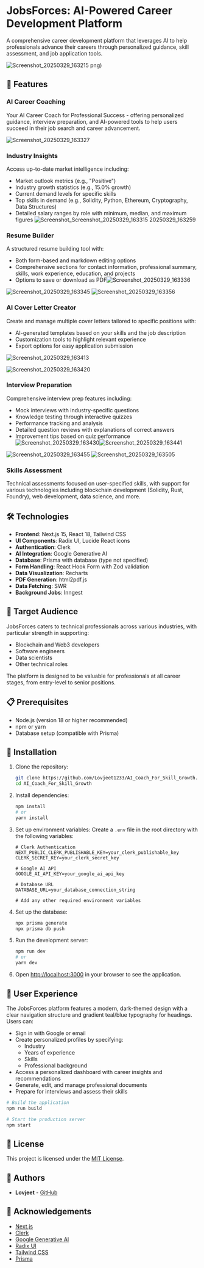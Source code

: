 # JobsForces: AI-Powered Career Development Platform

A comprehensive career development platform that leverages AI to help professionals advance their careers through personalized guidance, skill assessment, and job application tools.

![Screenshot_20250329_163215](https://github.com/user-attachments/assets/1f15a6ea-5f1a-413c-92af-bc03dd134d17)
png)

## 🚀 Features

### AI Career Coaching
Your AI Career Coach for Professional Success - offering personalized guidance, interview preparation, and AI-powered tools to help users succeed in their job search and career advancement.



![Screenshot_20250329_163327](https://github.com/user-attachments/assets/4de1a053-e683-46a3-a7bb-ccdc2790bd35)

### Industry Insights
Access up-to-date market intelligence including:
- Market outlook metrics (e.g., "Positive")
- Industry growth statistics (e.g., 15.0% growth)
- Current demand levels for specific skills
- Top skills in demand (e.g., Solidity, Python, Ethereum, Cryptography, Data Structures)
- Detailed salary ranges by role with minimum, median, and maximum figures
![Screenshot_![Screenshot_20250329_163315](https://github.com/user-attachments/assets/712276bf-19b0-4017-9962-8eb895887af5)
20250329_163259](https://github.com/user-attachments/assets/fc288866-b562-4b3e-a861-4dffa5937849)


### Resume Builder
A structured resume building tool with:
- Both form-based and markdown editing options
- Comprehensive sections for contact information, professional summary, skills, work experience, education, and projects
- Options to save or download as PDF![Screenshot_20250329_163336](https://github.com/user-attachments/assets/25eeb264-63a7-40e8-b49e-f3e67e4b5dfd)

![Screenshot_20250329_163345](https://github.com/user-attachments/assets/b9f1af33-d6d0-464f-83aa-b30d6cde000c)
![Screenshot_20250329_163356](https://github.com/user-attachments/assets/5e792e03-714e-44f1-8898-7774616fbf76)



### AI Cover Letter Creator
Create and manage multiple cover letters tailored to specific positions with:
- AI-generated templates based on your skills and the job description
- Customization tools to highlight relevant experience
- Export options for easy application submission


![Screenshot_20250329_163413](https://github.com/user-attachments/assets/097057f5-a913-4a5a-acae-7f07626074b8)

![Screenshot_20250329_163420](https://github.com/user-attachments/assets/6b729256-b866-4a4d-a409-cdafb97372b5)

### Interview Preparation
Comprehensive interview prep features including:
- Mock interviews with industry-specific questions
- Knowledge testing through interactive quizzes
- Performance tracking and analysis
- Detailed question reviews with explanations of correct answers
- Improvement tips based on quiz performance![Screenshot_20250329_163430](https://github.com/user-attachments/assets/e91ed39c-01f4-46d6-8545-0e11282fb571)![Screenshot_20250329_163441](https://github.com/user-attachments/assets/a0758e25-7347-47b5-b9d3-87807b239850)

![Screenshot_20250329_163455](https://github.com/user-attachments/assets/e49c7027-ab1a-4dd5-9e33-304c4f0c4d62)
![Screenshot_20250329_163505](https://github.com/user-attachments/assets/3fd64ae5-fe43-47c5-9e59-b1efa1b53008)




### Skills Assessment
Technical assessments focused on user-specified skills, with support for various technologies including blockchain development (Solidity, Rust, Foundry), web development, data science, and more.


## 🛠️ Technologies

- **Frontend**: Next.js 15, React 18, Tailwind CSS
- **UI Components**: Radix UI, Lucide React icons
- **Authentication**: Clerk
- **AI Integration**: Google Generative AI
- **Database**: Prisma with database (type not specified)
- **Form Handling**: React Hook Form with Zod validation
- **Data Visualization**: Recharts
- **PDF Generation**: html2pdf.js
- **Data Fetching**: SWR
- **Background Jobs**: Inngest

## 🎯 Target Audience

JobsForces caters to technical professionals across various industries, with particular strength in supporting:
- Blockchain and Web3 developers
- Software engineers
- Data scientists
- Other technical roles

The platform is designed to be valuable for professionals at all career stages, from entry-level to senior positions.

## 📋 Prerequisites

- Node.js (version 18 or higher recommended)
- npm or yarn
- Database setup (compatible with Prisma)

## 🔧 Installation

1. Clone the repository:
   ```bash
   git clone https://github.com/Lovjeet1233/AI_Coach_For_Skill_Growth.git
   cd AI_Coach_For_Skill_Growth
   ```

2. Install dependencies:
   ```bash
   npm install
   # or
   yarn install
   ```

3. Set up environment variables:
   Create a `.env` file in the root directory with the following variables:
   ```
   # Clerk Authentication
   NEXT_PUBLIC_CLERK_PUBLISHABLE_KEY=your_clerk_publishable_key
   CLERK_SECRET_KEY=your_clerk_secret_key
   
   # Google AI API
   GOOGLE_AI_API_KEY=your_google_ai_api_key
   
   # Database URL
   DATABASE_URL=your_database_connection_string
   
   # Add any other required environment variables
   ```

4. Set up the database:
   ```bash
   npx prisma generate
   npx prisma db push
   ```

5. Run the development server:
   ```bash
   npm run dev
   # or
   yarn dev
   ```

6. Open [http://localhost:3000](http://localhost:3000) in your browser to see the application.

## 💼 User Experience

The JobsForces platform features a modern, dark-themed design with a clear navigation structure and gradient teal/blue typography for headings. Users can:

- Sign in with Google or email
- Create personalized profiles by specifying:
  - Industry
  - Years of experience
  - Skills
  - Professional background
- Access a personalized dashboard with career insights and recommendations
- Generate, edit, and manage professional documents
- Prepare for interviews and assess their skills


```bash
# Build the application
npm run build

# Start the production server
npm start
```




## 📄 License

This project is licensed under the [MIT License](LICENSE).

## 👥 Authors

- **Lovjeet** - [GitHub](https://github.com/Lovjeet1233)

## 🙏 Acknowledgements

- [Next.js](https://nextjs.org/)
- [Clerk](https://clerk.dev/)
- [Google Generative AI](https://ai.google.dev/)
- [Radix UI](https://www.radix-ui.com/)
- [Tailwind CSS](https://tailwindcss.com/)
- [Prisma](https://www.prisma.io/)
